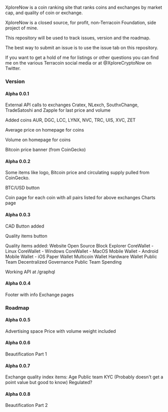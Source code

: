 XploreNow is a coin ranking site that ranks coins and exchanges by market cap, and quality of coin or exchange.

XploreNow is a closed source, for profit, non-Terracoin Foundation, side project of mine.

This repository will be used to track issues, version and the roadmap.

The best way to submit an issue is to use the issue tab on this repository.

If you want to get a hold of me for listings or other questions you can find me on the various Terracoin social media or at @XploreCryptoNow on Twitter.

### Version

#### Alpha 0.0.1

External API calls to exchanges Cratex, NLexch, SouthxChange, TradeSatoshi and Zapple for last price and volume

Added coins AUR, DGC, LCC, LYNX, NVC, TRC, UIS, XVC, ZET

Average price on homepage for coins

Volume on homepage for coins

Bitcoin price banner (from CoinGecko)

#### Alpha 0.0.2

Some items like logo, Bitcoin price and circulating supply pulled from CoinGecko.

BTC/USD button

Coin page for each coin with all pairs listed for above exchanges
Charts page

#### Alpha 0.0.3

CAD Button added

Quality items button

Quality items added:
Website
Open Source 
Block Explorer
CoreWallet - Linux
CoreWallet - Windows
CoreWallet - MacOS
Mobile Wallet - Android
Mobile Wallet - iOS
Paper Wallet
Multicoin Wallet 
Hardware Wallet
Public Team
Decentralized Governance
Public Team Spending

Working API at /graphql

#### Alpha 0.0.4

Footer with info
Exchange pages

### Roadmap

#### Alpha 0.0.5

Advertising space
Price with volume weight included

#### Alpha 0.0.6

Beautification Part 1

#### Alpha 0.0.7

Exchange quality index items:
Age
Public team
KYC (Probably doesn't get a point value but good to know)
Regulated?

#### Alpha 0.0.8

Beautification Part 2
